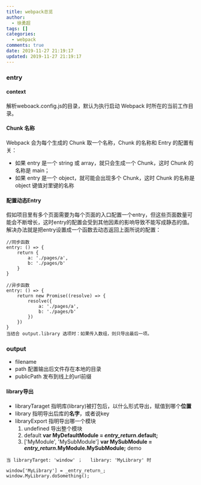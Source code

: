 ```yaml
---
title: webpack总览
author:
  - 徐勇超
tags: []
categories:
  - webpack
comments: true
date: 2019-11-27 21:19:17
updated: 2019-11-27 21:19:17
---
```


### entry
#### context 
解析weboack.config.js的目录，默认为执行启动 Webpack 时所在的当前工作目录。

#### Chunk 名称
Webpack 会为每个生成的 Chunk 取一个名称，Chunk 的名称和 Entry 的配置有关：
- 如果 entry 是一个 string 或 array，就只会生成一个 Chunk，这时 Chunk 的名称是 main；
- 如果 entry 是一个 object，就可能会出现多个 Chunk，这时 Chunk 的名称是 object 键值对里键的名称

#### 配置动态Entry
假如项目里有多个页面需要为每个页面的入口配置一个entry，但这些页面数量可能会不断增长，这时entry的配置会受到其他因素的影响导致不能写成静态的值。解决办法就是把entry设置成一个函数去动态返回上面所说的配置：

```
//同步函数
entry: () => {
    return {
        a: './pages/a',
        b: './pages/b'
    }
}

//异步函数
entry: () => {
    return new Promise((resolve) => {
        resolve({
            a: './pages/a',
            b: './pages/b'
        })
    })
}
当结合 output.library 选项时：如果传入数组，则只导出最后一项。
```

### output
- filename
- path 配置输出后文件存在本地的目录
- publicPath 发布到线上的url前缀
#### library导出
- libraryTaraget  指明库(library)被打包后，以什么形式导出，赋值到哪个**位置**
- library 指明导出后库的**名字**，或者说key
- libraryExport 指明导出哪一个模块
  1. undefined 导出整个模块
  2. default **var MyDefaultModule = _entry_return_.default;**
  3. ['MyModule', 'MySubModule']  **var MySubModule = _entry_return_.MyModule.MySubModule;**
demo 
```
当 libraryTarget: 'window' ；   library: 'MyLibrary' 时

window['MyLibrary'] = _entry_return_;
window.MyLibrary.doSomething();
```
